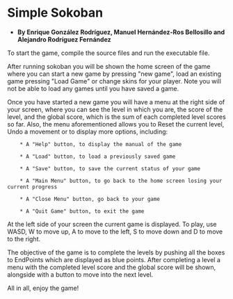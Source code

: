 # Simple Sokoban

* __By Enrique González Rodríguez, Manuel Hernández-Ros Bellosillo and Alejandro Rodríguez Fernández__

To start the game, compile the source files and run the executable file.

After running sokoban you will be shown the home screen of the game where you can start a new game by pressing "new game",
load an existing game pressing "Load Game" or change skins for your player. Note you will not be able to load any games until you have saved a game.

Once you have started a new game you will have a menu at the right side of your screen, where you can see the level in which you are, the score
of the level, and the global score, which is the sum of each completed level scores so far. Also, the menu aforementioned allows
you to Reset the current level, Undo a movement or to display more options, including:

 		* A "Help" button, to display the manual of the game  

		* A "Load" button, to load a previously saved game

		* A "Save" button, to save the current status of your game

		* A "Main Menu" button, to go back to the home screen losing your current progress

		* A "Close Menu" button, go back to your game

		* A "Quit Game" button, to exit the game

At the left side of your screen the current game is displayed. To play, use WASD, W to move up, A to move to the left,
S to move down and D to move to the right.

The objective of the game is to complete the levels by pushing all the boxes to EndPoints which are displayed as blue points. After completing
a level a menu with the completed level score and the global score will be shown, alongside with a button to move into the next level.

All in all, enjoy the game!

 

